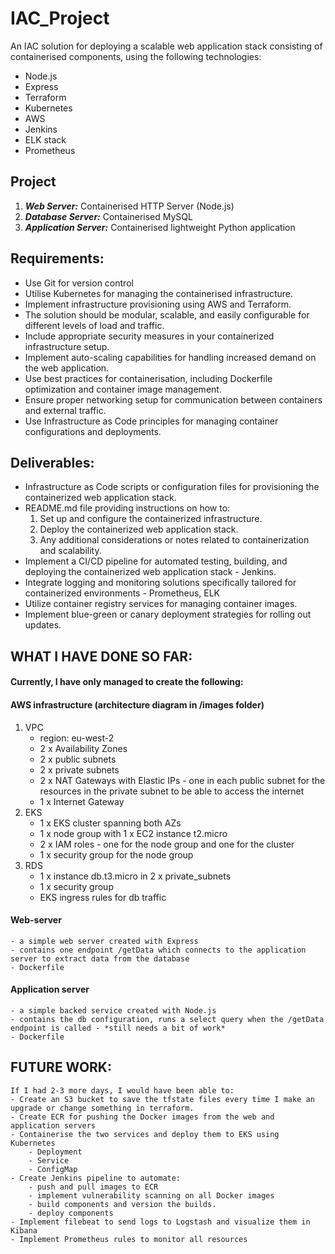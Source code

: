 # IAC_Project
An IAC solution for deploying a scalable web application stack consisting of containerised components, using the following technologies:
- Node.js
- Express
- Terraform
- Kubernetes
- AWS
- Jenkins
- ELK stack
- Prometheus

## Project
1. **_Web Server:_** Containerised HTTP Server (Node.js)
2. **_Database Server:_** Containerised MySQL 
3. **_Application Server:_** Containerised lightweight Python application

## Requirements:
- Use Git for version control
- Utilise Kubernetes for managing the containerised infrastructure.
- Implement infrastructure provisioning using AWS and Terraform.
- The solution should be modular, scalable, and easily configurable for different levels of load and traffic.
- Include appropriate security measures in your containerized infrastructure setup.
- Implement auto-scaling capabilities for handling increased demand on the web application.
- Use best practices for containerisation, including Dockerfile optimization and container image management.
- Ensure proper networking setup for communication between containers and external traffic.
- Use Infrastructure as Code principles for managing container configurations and deployments.

## Deliverables:
- Infrastructure as Code scripts or configuration files for provisioning the containerized web application stack.
- README.md file providing instructions on how to:
    1. Set up and configure the containerized infrastructure.
    2. Deploy the containerized web application stack.
    3. Any additional considerations or notes related to containerization and scalability.
- Implement a CI/CD pipeline for automated testing, building, and deploying the containerized web application stack - Jenkins.
- Integrate logging and monitoring solutions specifically tailored for containerized environments - Prometheus, ELK
- Utilize container registry services for managing container images.
- Implement blue-green or canary deployment strategies for rolling out updates.

## WHAT I HAVE DONE SO FAR:

#### Currently, I have only managed to create the following:
#### AWS infrastructure (architecture diagram in /images folder)
1. VPC
    - region: eu-west-2
    - 2 x Availability Zones
    - 2 x public subnets
    - 2 x private subnets
    - 2 x NAT Gateways with Elastic IPs - one in each public subnet for the resources in the private subnet to be able to access the internet
    - 1 x Internet Gateway
2. EKS
    - 1 x EKS cluster spanning both AZs
    - 1 x node group with 1 x EC2 instance t2.micro
    - 2 x IAM roles - one for the node group and one for the cluster
    - 1 x security group for the node group
3. RDS
    - 1 x instance db.t3.micro in 2 x private_subnets
    - 1 x security group
    - EKS ingress rules for db traffic

#### Web-server
    - a simple web server created with Express
    - contains one endpoint /getData which connects to the application server to extract data from the database
    - Dockerfile

#### Application server
    - a simple backed service created with Node.js
    - contains the db configuration, runs a select query when the /getData endpoint is called - *still needs a bit of work*
    - Dockerfile

## FUTURE WORK:
    If I had 2-3 more days, I would have been able to:
    - Create an S3 bucket to save the tfstate files every time I make an upgrade or change something in terraform. 
    - Create ECR for pushing the Docker images from the web and application servers
    - Containerise the two services and deploy them to EKS using Kubernetes
        - Deployment
        - Service
        - ConfigMap
    - Create Jenkins pipeline to automate:
        - push and pull images to ECR
        - implement vulnerability scanning on all Docker images
        - build components and version the builds.
        - deploy components
    - Implement filebeat to send logs to Logstash and visualize them in Kibana
    - Implement Prometheus rules to monitor all resources

